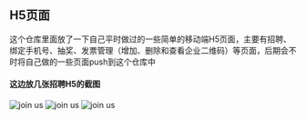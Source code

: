 ## H5页面
这个仓库里面放了一下自己平时做过的一些简单的移动端H5页面，主要有招聘、绑定手机号、抽奖、发票管理（增加、删除和查看企业二维码）等页面，后期会不时将自己做的一些页面push到这个仓库中
#### 这边放几张招聘H5的截图
![join us](https://github.com/seiwhale/H5_pages/blob/master/img/873E27A4-6458-4592-B192-775D0D6E4891.png)
![join us](https://github.com/seiwhale/H5_pages/blob/master/img/65271B2A-93C7-4fa4-A392-4646FEEFEB35.png)
![join us](https://github.com/seiwhale/H5_pages/blob/master/img/670558F6-894F-4823-8C0F-AE1501931166.png)
